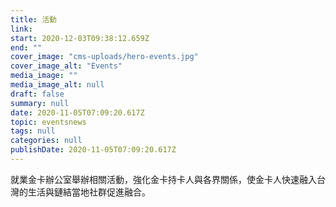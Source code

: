 ```yaml
---
title: 活動
link: 
start: 2020-12-03T09:38:12.659Z
end: ""
cover_image: "cms-uploads/hero-events.jpg"
cover_image_alt: "Events"
media_image: ""
media_image_alt: null
draft: false
summary: null
date: 2020-11-05T07:09:20.617Z
topic: eventsnews
tags: null
categories: null
publishDate: 2020-11-05T07:09:20.617Z
---
```

就業金卡辦公室舉辦相關活動，強化金卡持卡人與各界關係，使金卡人快速融入台灣的生活與鏈結當地社群促進融合。
